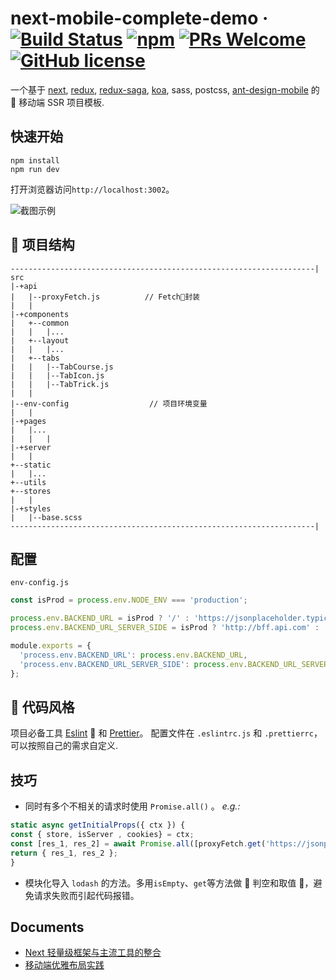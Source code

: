 # next-mobile-complete-demo &middot; [![Build Status](https://img.shields.io/travis/npm/npm/latest.svg?style=flat-square)](https://travis-ci.org/npm/npm) [![npm](https://img.shields.io/npm/v/npm.svg?style=flat-square)](https://www.npmjs.com/package/npm) [![PRs Welcome](https://img.shields.io/badge/PRs-welcome-brightgreen.svg?style=flat-square)](http://makeapullrequest.com) [![GitHub license](https://img.shields.io/badge/license-MIT-blue.svg?style=flat-square)](https://github.com/your/your-project/blob/master/LICENSE)

一个基于 [next](https://nextjs.org), [redux](https://github.com/reduxjs/redux), [redux-saga](https://github.com/redux-saga/redux-saga), [koa](https://github.com/koajs/koa), sass, postcss, [ant-design-mobile](https://github.com/ant-design/ant-design-mobile) 的  移动端 SSR 项目模板.

## 快速开始

```shell
npm install
npm run dev
```

打开浏览器访问`http://localhost:3002`。

![截图示例](http://doudou-static.oss-cn-shanghai.aliyuncs.com/%E5%B8%83%E5%B1%80.png)

##  项目结构

```
--------------------------------------------------------------------|
src
|-+api
|   |--proxyFetch.js          // Fetch封装
|   |
|-+components
|   +--common
|   |   |...
|   +--layout
|   |   |...
|   +--tabs
|   |   |--TabCourse.js
|   |   |--TabIcon.js
|   |   |--TabTrick.js
|   |
|--env-config                  // 项目环境变量
|   |
|-+pages
|   |...
|   |   |
|-+server
|   |
+--static
|   |...
+--utils
+--stores
|   |
|-+styles
|   |--base.scss
--------------------------------------------------------------------|
```

## 配置

`env-config.js`

```js
const isProd = process.env.NODE_ENV === 'production';

process.env.BACKEND_URL = isProd ? '/' : 'https://jsonplaceholder.typicode.com';
process.env.BACKEND_URL_SERVER_SIDE = isProd ? 'http://bff.api.com' : 'https://jsonplaceholder.typicode.com';

module.exports = {
  'process.env.BACKEND_URL': process.env.BACKEND_URL,
  'process.env.BACKEND_URL_SERVER_SIDE': process.env.BACKEND_URL_SERVER_SIDE
};
```

##  代码风格

项目必备工具 [Eslint](https://eslint.org/)  和 [Prettier](https://prettier.io/)。 配置文件在 `.eslintrc.js` 和 `.prettierrc`，可以按照自己的需求自定义.

## 技巧

- 同时有多个不相关的请求时使用 `Promise.all()` 。 _e.g.:_

```js
static async getInitialProps({ ctx }) {
const { store, isServer , cookies} = ctx;
const [res_1, res_2] = await Promise.all([proxyFetch.get('https://jsonplaceholder.typicode.com/users', {}, { isServer, cookies }), proxyFetch.get('https://jsonplaceholder.typicode.com/users', {}, { isServer, cookies })])
return { res_1, res_2 };
}
```

- 模块化导入 `lodash` 的方法。多用`isEmpty`、`get`等方法做  判空和取值 ，避免请求失败而引起代码报错。

## Documents

- [Next 轻量级框架与主流工具的整合](https://segmentfault.com/a/1190000016383263)
- [移动端优雅布局实践](https://segmentfault.com/a/1190000017913569)
